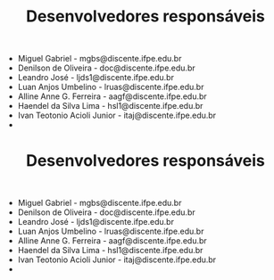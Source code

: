 <h1 align="center">Desenvolvedores responsáveis</h1> <br> <ul> <li> Miguel Gabriel - mgbs@discente.ifpe.edu.br</li> <li> Denilson de Oliveira - doc@discente.ifpe.edu.br</li> <li> Leandro José - ljds1@discente.ifpe.edu.br</li> <li> Luan Anjos Umbelino - lruas@discente.ifpe.edu.br </li> <li> Alline Anne G. Ferreira - aagf@discente.ifpe.edu.br </li> <li> Haendel da Silva Lima - hsl1@discente.ifpe.edu.br </ li > <li>Ivan Teotonio Acioli Junior - itaj@discente.ifpe.edu.br</li> <li></li> </ul><h1 align="center">Desenvolvedores responsáveis</h1> <br> <ul> <li> Miguel Gabriel - mgbs@discente.ifpe.edu.br</li> <li> Denilson de Oliveira - doc@discente.ifpe.edu.br</li> <li> Leandro José - ljds1@discente.ifpe.edu.br</li> <li> Luan Anjos Umbelino - lruas@discente.ifpe.edu.br </li> <li> Alline Anne G. Ferreira - aagf@discente.ifpe.edu.br </li> <li> Haendel da Silva Lima - hsl1@discente.ifpe.edu.br </ li > <li>Ivan Teotonio Acioli Junior - itaj@discente.ifpe.edu.br</li> <li></li> </ul>
